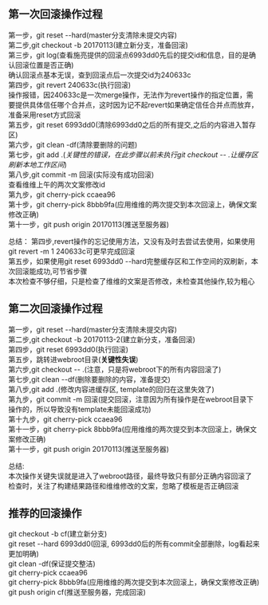 ## 第一次回滚操作过程<br>

第一步，git reset --hard(master分支清除未提交内容)<br>
第二步,git checkout -b 20170113(建立新分支，准备回滚)<br>
第三步，git log(查看施亮提供的回滚点6993dd0先后的提交id和信息，目的是确认回滚位置是否正确)<br>
确认回滚点基本无误，查到回滚点后一次提交id为240633c<br>
第四步，git revert 240633c(执行回滚)<br>
操作报错，因240633c是一次merge操作，无法作为revert操作的指定位置，需要提供具体信任哪个合并点，这时因为记不起revert如果确定信任合并点而放弃，准备采用reset方式回滚<br>
第五步，git reset 6993dd0(清除6993dd0之后的所有提交,之后的内容进入暂存区)<br>
第六步，git clean -df(清除要删除的问题)<br>
第七步，git add .(*关键性的错误，在此步骤以前未执行git checkout -- .让缓存区刷新本地工作区间*)<br>
第八步,git commit -m 回滚(实际没有成功回滚)<br>
查看维维上午的两次文案修改id<br>
第九步，git cherry-pick ccaea96<br>
第十步，git cherry-pick 8bbb9fa(应用维维的两次提交到本次回滚上，确保文案修改正确)<br>
第十一步，git push origin 20170113(推送至服务器)<br>

总结：
第四步,revert操作的忘记使用方法，又没有及时去尝试去使用，如果使用git revert -m 1 240633c可更早完成回滚<br>
第五步，如果使用git reset 6993dd0 --hard完整缓存区和工作空间的双刷新，本次回滚能成功,可节省步骤<br>
本次检查不够仔细，只是检查了维维的文案是否修改，未检查其他操作,较为粗心<br>

## 第二次回滚操作过程<br>

第一步，git reset --hard(master分支清除未提交内容)<br>
第二步,git checkout -b 20170113-2(建立新分支，准备回滚)<br>
第四步，git reset 6993dd0(执行回滚)<br>
第五步，跳转进webroot目录(**关键性失误**)<br>
第六步,git checkout -- .(注意，只是将webroot下的所有内容回滚了)<br>
第七步,git clean --df(删除要删除的内容，准备提交)<br>
第八步,git add .(修改内容进缓存区, template的回归在这里失效了)<br>
第九步，git commit -m 回滚(提交回滚，注意因为所有操作是在webroot目录下操作的，所以导致没有template未能回滚成功)<br>
第十九步，git cherry-pick ccaea96<br>
第十一步，git cherry-pick 8bbb9fa(应用维维的两次提交到本次回滚上，确保文案修改正确)<br>
第十一步，git push origin 20170113(推送至服务器)<br>

总结:<br>
本次操作关键失误就是进入了webroot路径，最终导致只有部分正确内容回滚了<br>
检查时，关注了构建结果路径和维维修改的文案，忽略了模板是否正确回滚<br>

## 推荐的回滚操作
git checkout -b cf(建立新分支)<br>
git reset --hard 6993dd0(回滚, 6993dd0后的所有commit全部删除，log看起来更加明确)<br>
git clean -df(保证提交整洁)<br>
git cherry-pick ccaea96<br>
git cherry-pick 8bbb9fa(应用维维的两次提交到本次回滚上，确保文案修改正确)<br>
git push origin cf(推送至服务器，完成回滚)<br>
